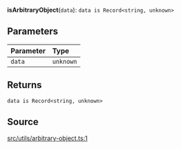 **isArbitraryObject**(`data`): `data is Record<string, unknown>`

## Parameters

| Parameter | Type      |
| :-------- | :-------- |
| `data`    | `unknown` |

## Returns

`data is Record<string, unknown>`

## Source

[src/utils/arbitrary-object.ts:1](https://github.com/logto-io/js/blob/d2c2dce/packages/js/src/utils/arbitrary-object.ts#L1)
